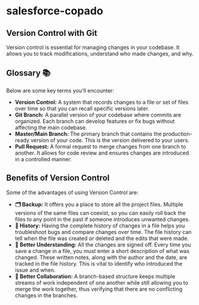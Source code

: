 # salesforce-copado

## Version Control with Git

Version control is essential for managing changes in your codebase. It allows you to track modifications, understand who made changes, and why.

## Glossary 📚
Below are some key terms you'll encounter:

- **Version Control:** A system that records changes to a file or set of files over time so that you can recall specific versions later.
- **Git Branch:** A parallel version of your codebase where commits are organized. Each branch can develop features or fix bugs without affecting the main codebase.
- **Master/Main Branch:** The primary branch that contains the production-ready version of your code. This is the version delivered to your users.
- **Pull Request:** A formal request to merge changes from one branch to another. It allows for code review and ensures changes are introduced in a controlled manner.


## Benefits of Version Control

Some of the advantages of using Version Control are: 


- **🗂️ Backup:** It offers you a place to store all the project files. Multiple versions of the same files can coexist, so you can easily roll back the files to any point in the past if someone introduces unwanted changes.
- **📖 History:** Having the complete history of changes in a file helps you troubleshoot bugs and compare changes over time. The file history can tell when the file was created or deleted and the edits that were made. 
- **💬 Better Understanding:** All the changes are signed off. Every time you save a change in a file, you must enter a short description of what was changed. These written notes, along with the author and the date, are tracked in the file history. This is vital to identify who introduced the issue and when. 
- **🤝 Better Collaboration:** A branch-based structure keeps multiple streams of work independent of one another while still allowing you to merge the work together, thus verifying that there are no conflicting changes in the branches. 
